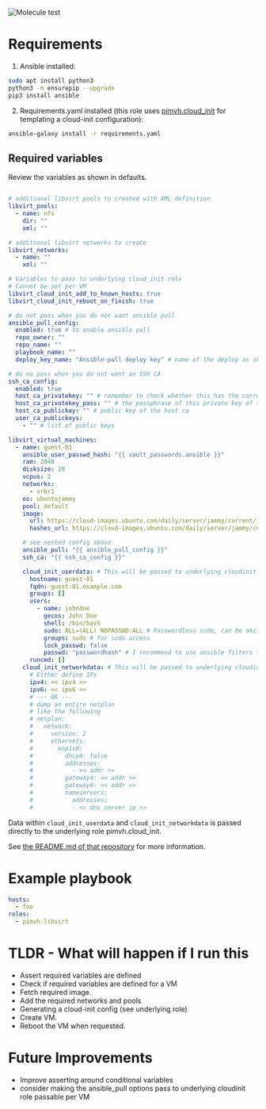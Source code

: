 ![Molecule test](https://github.com/pimvh/libvirt/actions/workflow/test.yaml/badge.svg)
# Requirements

1. Ansible installed:

```bash
sudo apt install python3
python3 -m ensurepip --upgrade
pip3 install ansible
```

2. Requirements.yaml installed (this role uses [pimvh.cloud_init](https://github.com/pimvh/cloud_init) for templating a cloud-init configuration):

```bash
ansible-galaxy install -r requirements.yaml
```

## Required variables

Review the variables as shown in defaults.

```yaml

# additional libvirt pools to created with XML definition
libvirt_pools:
  - name: nfs
    dir: ""
    xml: ""

# additional libvirt networks to create
libvirt_networks:
  - name: ""
    xml: ""

# Variables to pass to underlying cloud_init role
# Cannot be set per VM
libvirt_cloud_init_add_to_known_hosts: true
libvirt_cloud_init_reboot_on_finish: true

# do not pass when you do not want ansible pull
ansible_pull_config:
  enabled: true # to enable ansible pull
  repo_owner: ""
  repo_name: ""
  playbook_name: ""
  deploy_key_name: "Ansible-pull deploy key" # name of the deploy as shown in Github

# do no pass when you do not want an SSH CA
ssh_ca_config:
  enabled: true
  host_ca_privatekey: "" # remember to check whether this has the correct line endings
  host_ca_privatekey_pass: "" # the passphrase of this private key of the host ca
  host_ca_publickey: "" # public key of the host ca
  user_ca_publickeys:
    - "" # list of public keys

libvirt_virtual_machines:
  - name: guest-01
    ansible_user_passwd_hash: "{{ vault_passwords.ansible }}"
    ram: 2048
    disksize: 20
    vcpus: 2
    networks:
      - vrbr1
    os: ubuntujammy
    pool: default
    image:
      url: https://cloud-images.ubuntu.com/daily/server/jammy/current/jammy-server-cloudimg-amd64-disk-kvm.img
      hashes_url: https://cloud-images.ubuntu.com/daily/server/jammy/current/SHA256SUMS

    # see nested config above
    ansible_pull: "{{ ansible_pull_config }}"
    ssh_ca: "{{ ssh_ca_config }}"

    cloud_init_userdata: # This will be passed to underlying cloudinit role
      hostname: guest-01
      fqdn: guest-01.example.com
      groups: []
      users:
        - name: johndoe
          gecos: John Doe
          shell: /bin/bash
          sudo: ALL=(ALL) NOPASSWD:ALL # Passwordless sudo, can be omitted
          groups: sudo # for sudo access
          lock_passwd: false
          passwd: "passwordhash" # I recommend to use ansible filters for this: {{ guest01_password | password_hash('sha512') }}
      runcmd: []
    cloud_init_networkdata: # This will be passed to underlying cloudinit role
      # Either define IPs
      ipv4: << ipv4 >>
      ipv6: << ipv6 >>
      # --- OR ---
      # dump an entire netplan
      # like the following
      # netplan:
      #   network:
      #     version: 2
      #     ethernets:
      #       enp1s0:
      #         dhcp4: false
      #         addresses:
      #           - << addr >>
      #         gateway4: << addr >>
      #         gateway6: << addr >>
      #         nameservers:
      #           addresses:
      #           - << dns_server ip >>
```

Data within `cloud_init_userdata` and `cloud_init_networkdata` is passed directly to the underlying role pimvh.cloud_init.

See [the README.md of that repository](https://github.com/pimvh/cloud_init) for more information.

# Example playbook

```yaml
hosts:
  - foo
roles:
  - pimvh.libvirt

```

# TLDR - What will happen if I run this

- Assert required variables are defined
- Check if required variables are defined for a VM
- Fetch required image.
- Add the required networks and pools
- Generating a cloud-init config (see underlying role)
- Create VM.
- Reboot the VM when requested.

# Future Improvements

- Improve asserting around conditional variables
- consider making the ansible_pull options pass to underlying cloudinit role passable per VM
